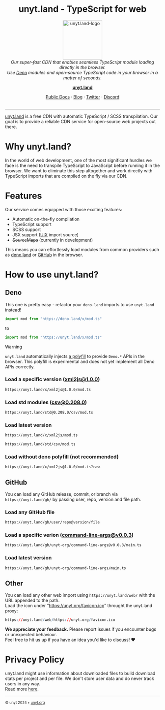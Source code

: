<h1 align="center">unyt.land - TypeScript for web</h1>

<p align="center">
  <img src="https://cdn.unyt.org/unyt-resources/logos/unyt/light-transparent.svg" alt="unyt.land-logo" width="128px" height="128px"/>
  <br>
  <i>
    Our super-fast CDN that enables seamless TypeScript module loading directly in the browser.<br/>
    Use <a href="https://deno.land">Deno</a> modules and open-source TypeScript code in your browser in a matter of seconds.
  </i>
  <br>
</p>

<p align="center">
  <a href="https://unyt.land"><strong>unyt.land</strong></a>
  <br>
</p>

<p align="center">
  <a href="https://docs.unyt.org">Public Docs</a>
  ·
  <a href="https://unyt.blog/">Blog</a>
  ·
  <a href="https://unyt.org/twitter">Twitter</a>
  ·
  <a href="https://unyt.org/discord">Discord</a>
  <br>
  <br>
</p>


<hr>


[unyt.land](https://unyt.land) is a free CDN with automatic TypeScript / SCSS transpilation. Our goal is to provide a reliable CDN service for open-source web projects out there.


# Why unyt.land?
In the world of web development, one of the most significant hurdles we face is the need to transpile TypeScript to JavaScript before running it in the browser.
We want to eliminate this step altogether and work directly with TypeScript imports that are compiled on the fly via our CDN.

# Features
Our service comes equipped with those exciting features:
* Automatic on-the-fly compilation
* TypeScript support
* SCSS support
* JSX support ([UIX](https://uix.unyt.org) import source)
* ~~SourceMaps~~ (currently in development)

This means you can effortlessly load modules from common providers such as [deno.land](https://deno.land) or [GitHub](https://github.com) in the browser.


# How to use unyt.land?

## Deno
This one is pretty easy - refactor your `deno.land` imports to use `unyt.land` instead!

```ts
import mod from "https://deno.land/x/mod.ts"
```
to
```ts
import mod from "https://unyt.land/x/mod.ts"
```

> [!Warning]
> `unyt.land` automatically injects [a polyfill](https://github.com/unyt-org/deno-web-polyfill) to provide `Deno.*` APIs in the browser.
> This polyfill is experimental and does not yet implement all Deno APIs correctly.


### Load a specific version (xml2js@1.0.0)
```Email
https://unyt.land/x/xml2js@1.0.0/mod.ts
```

### Load std modules (csv@0.208.0)
```Email
https://unyt.land/std@0.208.0/csv/mod.ts
```

### Load latest version
```Email
https://unyt.land/x/xml2js/mod.ts
```

```Email
https://unyt.land/std/csv/mod.ts
```

### Load without deno polyfill (not recommended)
```Email
https://unyt.land/x/xml2js@1.0.0/mod.ts?raw
```

## GitHub
You can load any GitHub release, commit, or branch via `https://unyt.land/gh/` by passing user, repo, version and file path.

### Load any GitHub file
```Email
https://unyt.land/gh/user/repo@version/file
```

### Load a specific verion (command-line-args@v0.0.3)
```Email
https://unyt.land/gh/unyt-org/command-line-args@v0.0.3/main.ts
```

### Load latest version
```Email
https://unyt.land/gh/unyt-org/command-line-args/main.ts
```


## Other
You can load any other web import using `https://unyt.land/web/` with the URL appended to the path.<br/>
Load the icon under "https://unyt.org/favicon.ico" throught the unyt.land proxy:
```q
https://unyt.land/web/https://unyt.org/favicon.ico
```

**We appreciate your feedback.** Please report issues if you encounter bugs or unexpected behaviour.<br/>Feel free to hit us up if you have an idea you'd like to discuss! ❤️


# Privacy Policy

unyt.land might use information about downloaded files to build download stats per project and per file. We don't store user data and do never track users in any way.<br/>
Read more [here](https://unyt.org/privacy).

---



<sub>&copy; unyt 2024 • [unyt.org](https://unyt.org)</sub>
